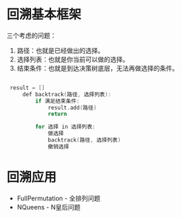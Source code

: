 # 回溯基本框架

三个考虑的问题：

1. 路径：也就是已经做出的选择。
2. 选择列表：也就是你当前可以做的选择。
3. 结束条件：也就是到达决策树底层，无法再做选择的条件。

```c++

 result = []
     def backtrack(路径, 选择列表):
         if 满足结束条件:
             result.add(路径)
             return

         for 选择 in 选择列表:
             做选择
             backtrack(路径, 选择列表)
             撤销选择
```

# 回溯应用

* FullPermutation - 全排列问题
* NQueens - N皇后问题